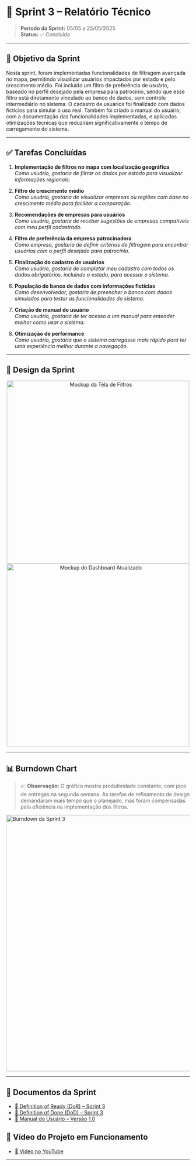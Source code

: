 # 📌 Sprint 3 – Relatório Técnico

> **Período da Sprint:** 05/05 a 25/05/2025  
> **Status:** ✅ Concluída  

---

## 🎯 Objetivo da Sprint

Nesta sprint, foram implementadas funcionalidades de filtragem avançada no mapa, permitindo visualizar usuários impactados por estado e pelo crescimento médio. Foi incluído um filtro de preferência de usuário, baseado no perfil desejado pela empresa para patrocínio, sendo que esse filtro está diretamente vinculado ao banco de dados, sem controle intermediário no sistema. O cadastro de usuários foi finalizado com dados fictícios para simular o uso real. Também foi criado o manual do usuário, com a documentação das funcionalidades implementadas, e aplicadas otimizações técnicas que reduziram significativamente o tempo de carregamento do sistema.

---

## ✅ Tarefas Concluídas

1. **Implementação de filtros no mapa com localização geográfica**  
   *Como usuário, gostaria de filtrar os dados por estado para visualizar informações regionais.*

2. **Filtro de crescimento médio**  
   *Como usuário, gostaria de visualizar empresas ou regiões com base no crescimento médio para facilitar a comparação.*

3. **Recomendações de empresas para usuários**  
   *Como usuário, gostaria de receber sugestões de empresas compatíveis com meu perfil cadastrado.*

4. **Filtro de preferência da empresa patrocinadora**  
   *Como empresa, gostaria de definir critérios de filtragem para encontrar usuários com o perfil desejado para patrocínio.*

5. **Finalização do cadastro de usuários**  
   *Como usuário, gostaria de completar meu cadastro com todos os dados obrigatórios, incluindo o estado, para acessar o sistema.*

6. **População do banco de dados com informações fictícias**  
   *Como desenvolvedor, gostaria de preencher o banco com dados simulados para testar as funcionalidades do sistema.*

7. **Criação do manual do usuário**  
   *Como usuário, gostaria de ter acesso a um manual para entender melhor como usar o sistema.*

8. **Otimização de performance**  
   *Como usuário, gostaria que o sistema carregasse mais rápido para ter uma experiência melhor durante a navegação.*


---

## 🎨 Design da Sprint

<div align="center">
  <img src="docs/sprints/sprint3/MockupFiltros-S3.png" alt="Mockup da Tela de Filtros" width="500px">
</div>

<div align="center">
  <img src="docs/sprints/sprint3/MockupDashboard-S3.png" alt="Mockup do Dashboard Atualizado" width="500px">
</div>

---

## 📊 Burndown Chart

> 📈 **Observação:** O gráfico mostra produtividade constante, com pico de entregas na segunda semana. As tarefas de refinamento de design demandaram mais tempo que o planejado, mas foram compensadas pela eficiência na implementação dos filtros.

<div align="left">
  <img src="docs/sprints/sprint3/BurndownS3.jpg" alt="Burndown da Sprint 3" width="700px">
</div>

---

## 📎 Documentos da Sprint

- [📄 Definition of Ready (DoR) – Sprint 3](docs/sprints/sprint3/DoR-sprint3.pdf)  
- [📄 Definition of Done (DoD) – Sprint 3](docs/sprints/sprint3/DoDS3.pdf)  
- [📄 Manual do Usuário – Versão 1.0](docs/sprints/sprint3/ManualUsuario-v1.pdf)

## 🎥 Vídeo do Projeto em Funcionamento

- [🔗 Vídeo no YouTube](https://youtu.be/exemplo_sprint3)

---
